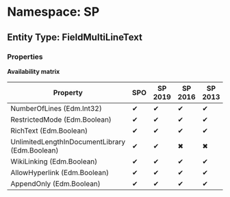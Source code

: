 # Namespace: SP
## Entity Type: FieldMultiLineText

### Properties

**Availability matrix**

Property | SPO | SP 2019 | SP 2016 | SP 2013
----------|-----|---------|---------|--------
NumberOfLines (Edm.Int32) | ✔ | ✔ | ✔ | ✔
RestrictedMode (Edm.Boolean) | ✔ | ✔ | ✔ | ✔
RichText (Edm.Boolean) | ✔ | ✔ | ✔ | ✔
UnlimitedLengthInDocumentLibrary (Edm.Boolean) | ✔ | ✔ | ✖ | ✖
WikiLinking (Edm.Boolean) | ✔ | ✔ | ✔ | ✔
AllowHyperlink (Edm.Boolean) | ✔ | ✔ | ✔ | ✔
AppendOnly (Edm.Boolean) | ✔ | ✔ | ✔ | ✔


